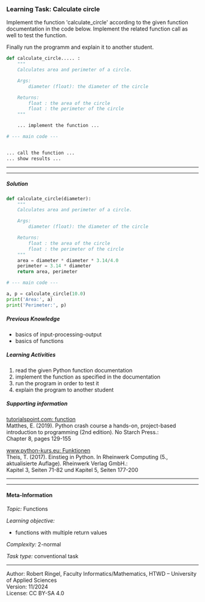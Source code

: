 ### Learning Task: Calculate circle

Implement the function 'calculate_circle' according to the given function documentation in the code below.
Implement the related function call as well to test the function.  

Finally run the programm and explain it to another student.

``` python
def calculate_circle..... :
    """
    Calculates area and perimeter of a circle.

    Args:
        diameter (float): the diameter of the circle

    Returns:
        float : the area of the circle
        float : the perimeter of the circle
    """

    ... implement the function ...

# --- main code ---	


... call the function ...
... show results ...

```

---------------------------------------
---------------------------------------

##### Solution

``` python
def calculate_circle(diameter):
    """
    Calculates area and perimeter of a circle.

    Args:
        diameter (float): the diameter of the circle

    Returns:
        float : the area of the circle
        float : the perimeter of the circle
    """
    area = diameter * diameter * 3.14/4.0
    perimeter = 3.14 * diameter
    return area, perimeter

# --- main code ---	

a, p = calculate_circle(10.0)
print('Area:', a)
print('Perimeter:', p)
```
##### Previous Knowledge

- basics of input-processing-output
- basics of functions
  
##### Learning Activities

1) read the given Python  function documentation
2) implement the function as specified in the documentation
3) run the program in order to test it
4) explain the program to another student

##### Supporting information

[tutorialspoint.com: function](https://www.tutorialspoint.com/python/python_functions.htm)  
Matthes, E. (2019). Python crash course a hands-on, project-based introduction to programming (2nd edition). No Starch Press.:  
Chapter 8, pages 129-155  

[www.python-kurs.eu: Funktionen](https://www.python-kurs.eu/python3_funktionen.php)  
Theis, T. (2017). Einstieg in Python. In Rheinwerk Computing (5., aktualisierte Auflage). Rheinwerk Verlag GmbH.:   
Kapitel 3, Seiten 71-82 und Kapitel 5, Seiten 177-200

---------------------------------------
---------------------------------------
#### Meta-Information
*Topic:*  Functions 

*Learning objective:*  
- functions with multiple return values

[//]: # "learning objective: 2-function"
[//]: # "previous knowledge: 1-ipo 1-function"

*Complexity:*  2-normal 

*Task type:*  conventional task 

----
Author: Robert Ringel, Faculty Informatics/Mathematics, HTWD – University of Applied Sciences  
Version: 11/2024            
License: CC BY-SA 4.0
